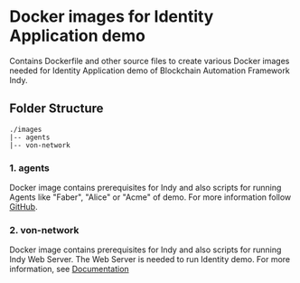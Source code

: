 # Docker images for Identity Application demo

Contains Dockerfile and other source files to create various Docker images needed for Identity Application demo of Blockchain Automation Framework Indy.

## Folder Structure
```
./images
|-- agents
|-- von-network
```

### 1. agents
Docker image contains prerequisites for Indy and also scripts for running Agents like "Faber", "Alice" or "Acme" of demo. For more information follow [GitHub](https://github.com/hyperledger/aries-cloudagent-python).

### 2. von-network
Docker image contains prerequisites for Indy and also scripts for running Indy Web Server. The Web Server is needed to run Identity demo. For more information, see [Documentation](./von-network/README.md)